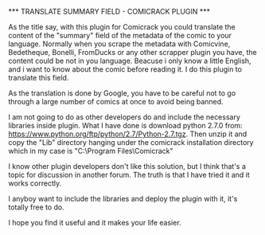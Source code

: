 *** TRANSLATE SUMMARY FIELD - COMICRACK PLUGIN ***

As the title say, with this plugin for Comicrack you could translate the content of the "summary" field of the metadata of the comic
to your language. Normally when you scrape the metadata with Comicvine, Bedetheque, Bonelli, FromDucks or any other scrapper plugin you have, the content could be not in you language. 
Beacuse i only know a little English, and i want to know about the comic before reading it. I do this plugin to translate this field.

As the translation is done by Google, you have to be careful not to go through a large number of comics at once to avoid being banned.

I am not going to do as other developers do and include the necessary libraries inside plugin. What I have done is download python 2.7.0 from:
https://www.python.org/ftp/python/2.7/Python-2.7.tgz. 
Then unzip it and copy the "Lib" directory hanging under the comicrack installation directory which in my case is "C:\Program Files\Comicrack"

I know other plugin developers don't like this solution, but I think that's a topic for discussion in another forum.
The truth is that I have tried it and it works correctly.

I anyboy want to include the libraries and deploy the plugin with it, it's totally free to do.

I hope you find it useful and it makes your life easier.

